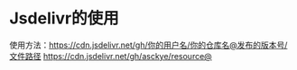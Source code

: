 # Jsdelivr的使用
使用方法：https://cdn.jsdelivr.net/gh/你的用户名/你的仓库名@发布的版本号/文件路径
https://cdn.jsdelivr.net/gh/asckye/resource@
